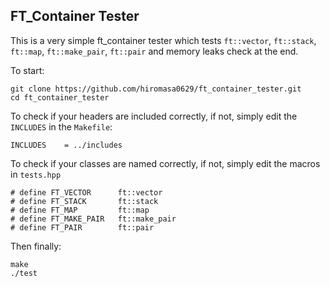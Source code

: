 ## FT_Container Tester

This is a very simple ft_container tester which tests `ft::vector`, `ft::stack`, `ft::map`, `ft::make_pair`, `ft::pair` and memory leaks check at the end.

To start:
```
git clone https://github.com/hiromasa0629/ft_container_tester.git
cd ft_container_tester
```
To check if your headers are included correctly, if not, simply edit the `INCLUDES` in the `Makefile`:
```
INCLUDES	= ../includes
```
To check if your classes are named correctly, if not, simply edit the macros in `tests.hpp`
```
# define FT_VECTOR		ft::vector
# define FT_STACK		ft::stack
# define FT_MAP			ft::map
# define FT_MAKE_PAIR	ft::make_pair
# define FT_PAIR		ft::pair
```
Then finally:
```
make
./test
```

